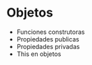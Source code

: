 # Objetos 
   - Funciones construtoras
   - Propiedades publicas
   - Propiedades privadas
   - This en objetos